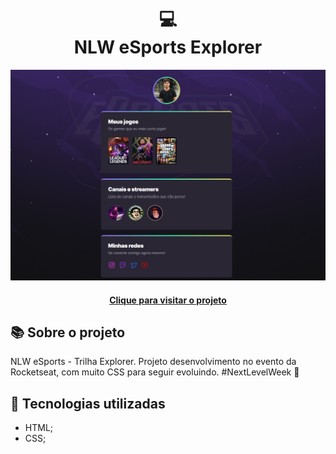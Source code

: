 <h1 align="center">
  💻<br>NLW eSports Explorer
</h1>

![Design preview for the NLW eSports](./assets/project-image.png)

<h4 align="center"><a href="https://lucasgabriell97.github.io/nlw-esports-explorer/">Clique para visitar o projeto</a></h4>

## 📚 Sobre o projeto

NLW eSports - Trilha Explorer. Projeto desenvolvimento no evento da Rocketseat, com muito CSS para seguir evoluindo. 
#NextLevelWeek 🚀

## 💼 Tecnologias utilizadas

- HTML;
- CSS;
